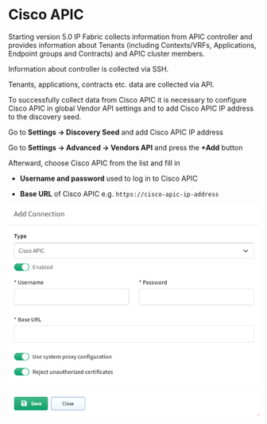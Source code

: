 # Cisco APIC

Starting version 5.0 IP Fabric collects information from APIC controller and provides information about Tenants (including Contexts/VRFs, Applications, Endpoint groups and Contracts) and APIC cluster members.

Information about controller is collected via SSH.

Tenants, applications, contracts etc. data are collected via API.

To successfully collect data from Cisco APIC it is necessary to configure Cisco APIC in global Vendor API settings and to add Cisco APIC IP address to the discovery seed.

Go to **Settings → Discovery Seed** and add Cisco APIC IP address

Go to **Settings → Advanced → Vendors API** and press the **+Add** button

Afterward, choose Cisco APIC from the list and fill in

- **Username and password** used to log in to Cisco APIC

- **Base URL** of Cisco APIC e.g. `https://cisco-apic-ip-address`

![Cisco APIC api add](cisco/apic/ciscoApicAPIAdd.png)
